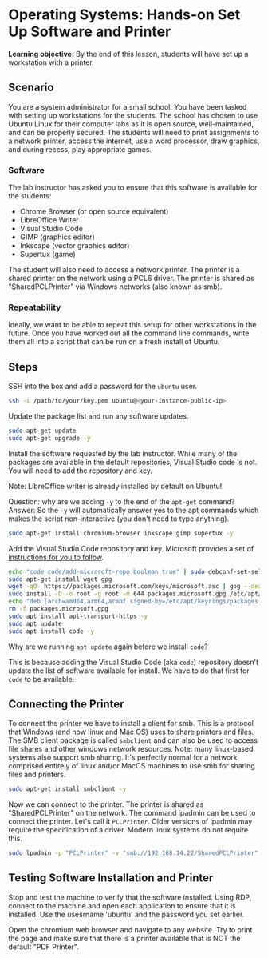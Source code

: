 <h1>
  <span class="headline">Operating Systems: Hands-on</span>
  <span class="subhead">Set Up Software and Printer</span>
</h1>


**Learning objective:** By the end of this lesson, students will have set up a workstation with a printer.

## Scenario

You are a system administrator for a small school. You have been tasked with setting up workstations for the students. The school has chosen to use Ubuntu Linux for their computer labs as it is open source, well-maintained, and can be properly secured. The students will need to print assignments to a network printer, access the internet, use a word processor, draw graphics, and during recess, play appropriate games. 

### Software
The lab instructor has asked you to ensure that this software is available for the students:

- Chrome Browser (or open source equivalent)
- LibreOffice Writer
- Visual Studio Code
- GIMP (graphics editor)
- Inkscape (vector graphics editor)
- Supertux (game)

The student will also need to access a network printer. The printer is a shared printer on the network using a PCL6 driver. The printer is shared as "SharedPCLPrinter" via Windows networks (also known as smb).

### Repeatability

Ideally, we want to be able to repeat this setup for other workstations in the future. Once you have worked out all the command line commands, write them all into a script that can be run on a fresh install of Ubuntu.

## Steps

SSH into the box and add a password for the `ubuntu` user.

```bash
ssh -i /path/to/your/key.pem ubuntu@<your-instance-public-ip>
```

Update the package list and run any software updates.

```bash
sudo apt-get update
sudo apt-get upgrade -y
```

Install the software requested by the lab instructor. While many of the packages are available in the default repositories, Visual Studio code is not. You will need to add the repository and key.

Note: LibreOffice writer is already installed by default on Ubuntu!

Question: why are we adding `-y` to the end of the `apt-get` command?
Answer: So the `-y` will automatically answer yes to the apt commands which makes the script non-interactive (you don't need to type anything).

```bash
sudo apt-get install chromium-browser inkscape gimp supertux -y
```

Add the Visual Studio Code repository and key. Microsoft provides a set of [instructions for you to follow](https://code.visualstudio.com/docs/setup/linux
). 


```bash
echo "code code/add-microsoft-repo boolean true" | sudo debconf-set-selections
sudo apt-get install wget gpg
wget -qO- https://packages.microsoft.com/keys/microsoft.asc | gpg --dearmor > packages.microsoft.gpg
sudo install -D -o root -g root -m 644 packages.microsoft.gpg /etc/apt/keyrings/packages.microsoft.gpg
echo "deb [arch=amd64,arm64,armhf signed-by=/etc/apt/keyrings/packages.microsoft.gpg] https://packages.microsoft.com/repos/code stable main" |sudo tee /etc/apt/sources.list.d/vscode.list > /dev/null
rm -f packages.microsoft.gpg
sudo apt install apt-transport-https -y
sudo apt update
sudo apt install code -y
```

Why are we running `apt update` again before we install `code`? 

This is because adding the Visual Studio Code (aka `code`) repository doesn't update the list of software available for install. We have to do that first for `code` to be available.


## Connecting the Printer

To connect the printer we have to install a client for smb. This is a protocol that Windows (and now linux and Mac OS) uses to share printers and files. The SMB client package is called `smbclient` and can also be used to access file shares and other windows network resources. Note: many linux-based systems also support smb sharing. It's perfectly normal for a network comprised entirely of linux and/or MacOS machines to use smb for sharing files and printers.

```bash
sudo apt-get install smbclient -y
```

Now we can connect to the printer. The printer is shared as "SharedPCLPrinter" on the network. The command lpadmin can be used to connect the printer. Let's call it `PCLPrinter`. Older versions of lpadmin may require the specification of a driver. Modern linux systems do not require this.

```bash
sudo lpadmin -p "PCLPrinter" -v "smb://192.168.14.22/SharedPCLPrinter" 
```


## Testing Software Installation and Printer

Stop and test the machine to verify that the software installed. Using RDP, connect to the machine and open each application to ensure that it is installed. Use the usesrname 'ubuntu' and the password you set earlier.

Open the chromium web browser and navigate to any website. Try to print the page and make sure that there is a printer available that is NOT the default "PDF Printer".


